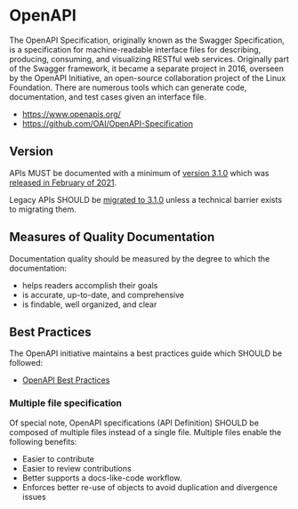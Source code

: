 # OpenAPI

The OpenAPI Specification, originally known as the Swagger Specification, is a specification for machine-readable interface files for describing, producing, consuming, and visualizing RESTful web services. Originally part of the Swagger framework, it became a separate project in 2016, overseen by the OpenAPI Initiative, an open-source collaboration project of the Linux Foundation. There are numerous tools which can generate code, documentation, and test cases given an interface file.

* <https://www.openapis.org/>
* <https://github.com/OAI/OpenAPI-Specification>

## Version

APIs MUST be documented with a minimum of [version 3.1.0](https://spec.openapis.org/oas/v3.1.0) which was [released in February of 2021](https://www.openapis.org/blog/2021/02/18/openapi-specification-3-1-released).

Legacy APIs SHOULD be [migrated to 3.1.0](https://www.openapis.org/blog/2021/02/16/migrating-from-openapi-3-0-to-3-1-0) unless a technical barrier exists to migrating them.

## Measures of Quality Documentation

Documentation quality should be measured by the degree to which the documentation:

* helps readers accomplish their goals
* is accurate, up-to-date, and comprehensive
* is findable, well organized, and clear

## Best Practices

The OpenAPI initiative maintains a best practices guide which SHOULD be followed:

* [OpenAPI Best Practices](https://learn.openapis.org/best-practices.html)

### Multiple file specification

Of special note, OpenAPI specifications (API Definition) SHOULD be composed of multiple files instead of a single file. Multiple files enable the following benefits:

* Easier to contribute
* Easier to review contributions
* Better supports a docs-like-code workflow.
* Enforces better re-use of objects to avoid duplication and divergence issues
